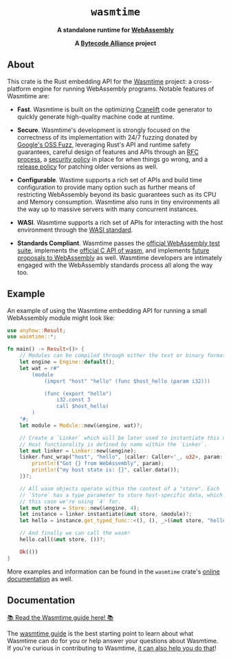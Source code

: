 <div align="center">
  <h1><code>wasmtime</code></h1>

  <p>
    <strong>A standalone runtime for
    <a href="https://webassembly.org/">WebAssembly</a></strong>
  </p>

  <strong>A <a href="https://bytecodealliance.org/">Bytecode Alliance</a> project</strong>
</div>

## About

This crate is the Rust embedding API for the [Wasmtime] project: a
cross-platform engine for running WebAssembly programs. Notable features of
Wasmtime are:

* **Fast**. Wasmtime is built on the optimizing [Cranelift] code generator to
  quickly generate high-quality machine code at runtime.

* **Secure**. Wasmtime's development is strongly focused on the correctness of
  its implementation with 24/7 fuzzing donated by [Google's OSS Fuzz],
  leveraging Rust's API and runtime safety guarantees, careful design of
  features and APIs through an [RFC process], a [security policy] in place
  for when things go wrong, and a [release policy] for patching older versions
  as well.

* **Configurable**. Wastime supports a rich set of APIs and build time
  configuration to provide many option such as further means of restricting
  WebAssembly beyond its basic guarantees such as its CPU and Memory
  consumption. Wasmtime also runs in tiny environments all the way up to massive
  servers with many concurrent instances.

* **WASI**. Wasmtime supports a rich set of APIs for interacting with the host
  environment through the [WASI standard](https://wasi.dev).

* **Standards Compliant**. Wasmtime passes the [official WebAssembly test
  suite](https://github.com/WebAssembly/testsuite), implements the [official C
  API of wasm](https://github.com/WebAssembly/wasm-c-api), and implements
  [future proposals to WebAssembly](https://github.com/WebAssembly/proposals) as
  well. Wasmtime developers are intimately engaged with the WebAssembly
  standards process all along the way too.

[Wasmtime]: https://github.com/bytecodealliance/wasmtime
[Cranelift]: https://github.com/bytecodealliance/wasmtime/blob/main/cranelift/README.md
[Google's OSS Fuzz]: https://google.github.io/oss-fuzz/
[security policy]: https://bytecodealliance.org/security
[RFC process]: https://github.com/bytecodealliance/rfcs
[release policy]: https://docs.wasmtime.dev/stability-release.html

## Example

An example of using the Wasmtime embedding API for running a small WebAssembly
module might look like:

```rust
use anyhow::Result;
use wasmtime::*;

fn main() -> Result<()> {
    // Modules can be compiled through either the text or binary format
    let engine = Engine::default();
    let wat = r#"
        (module
            (import "host" "hello" (func $host_hello (param i32)))

            (func (export "hello")
                i32.const 3
                call $host_hello)
        )
    "#;
    let module = Module::new(&engine, wat)?;

    // Create a `Linker` which will be later used to instantiate this module.
    // Host functionality is defined by name within the `Linker`.
    let mut linker = Linker::new(&engine);
    linker.func_wrap("host", "hello", |caller: Caller<'_, u32>, param: i32| {
        println!("Got {} from WebAssembly", param);
        println!("my host state is: {}", caller.data());
    })?;

    // All wasm objects operate within the context of a "store". Each
    // `Store` has a type parameter to store host-specific data, which in
    // this case we're using `4` for.
    let mut store = Store::new(&engine, 4);
    let instance = linker.instantiate(&mut store, &module)?;
    let hello = instance.get_typed_func::<(), (), _>(&mut store, "hello")?;

    // And finally we can call the wasm!
    hello.call(&mut store, ())?;

    Ok(())
}
```

More examples and information can be found in the `wasmtime` crate's [online
documentation](https://docs.rs/wasmtime) as well.

## Documentation

[📚 Read the Wasmtime guide here! 📚][guide]

The [wasmtime guide][guide] is the best starting point to learn about what
Wasmtime can do for you or help answer your questions about Wasmtime. If you're
curious in contributing to Wasmtime, [it can also help you do
that][contributing]!

[contributing]: https://bytecodealliance.github.io/wasmtime/contributing.html
[guide]: https://bytecodealliance.github.io/wasmtime
